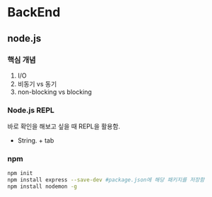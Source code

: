 # BackEnd
## node.js
### 핵심 개념
1. I/O
2. 비동기 vs 동기
3. non-blocking vs blocking

### Node.js REPL
바로 확인을 해보고 싶을 때 REPL을 활용함.
- String. + tab

### npm
```sh
npm init
npm install express --save-dev #package.json에 해당 패키지를 저장함
npm install nodemon -g
```
### 